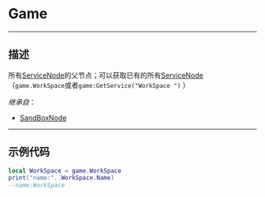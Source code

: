 # Game
------------------------------------------------------------------------------------------
## 描述

所有[ServiceNode](/Api/Class/Service/ServiceNode.md)的父节点；可以获取已有的所有[ServiceNode](/Api/Class/Service/ServiceNode.md)（`game.WorkSpace`或者`game:GetService("WorkSpace ")` ）

*继承自*：
* [SandBoxNode](/Api/Class/NoType/SandBoxNode.md)

------------------------------------------------------------------------------------------
## 示例代码

```lua
local WorkSpace = game.WorkSpace
print("name:"..WorkSpace.Name)
--name:WorkSpace
````